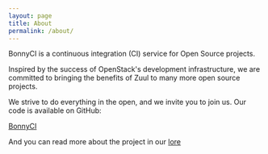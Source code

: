 ```yaml
---
layout: page
title: About
permalink: /about/
---
```


BonnyCI is a continuous integration (CI) service for Open Source projects.

Inspired by the success of OpenStack's development infrastructure,
we are committed to bringing the benefits of Zuul to many more open
source projects.

We strive to do everything in the open, and we invite you to join us. Our
code is available on GitHub:

[BonnyCI](https://github.com/BonnyCI)

And you can read more about the project in our [lore](/lore/)
